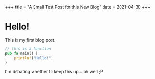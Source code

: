 +++
title = "A Small Test Post for this New Blog"
date = 2021-04-30
+++

# Hello!

This is my first blog post.

```rust
// this is a function
pub fn main() {
    println!("Hello!")
}
```

I'm debating whether to keep this up... oh well ;P
